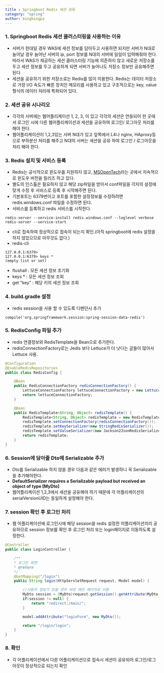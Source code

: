 ```yaml
---
title : Springboot Redis 세션 공유
category: "spring"
author: bingbingpa
---
```


### 1. Springboot Redis 세션 클러스터링을 사용하는 이유

- 서버가 한대일 경우 WAS에 세션 정보를 담아두고 사용하면 되지만 서버가 N대로 늘어날 경우 늘어난 서버의 ip, port 정보를 N대의 서버에 일일이 입력해줘야 한다. 따라서 WAS가 제공하는 세션 클러스터링 기능에 의존하지 않고 새로운 저장소를 두고 세션 정보를 두고 공유하게 되면 서버가 늘어나도 저장소 정보만 공유해주면 된다.
- 세션을 공유하기 위한 저장소로는 Redis를 많이 이용한다. Redis는 데이터 저장소로 가장 I/O 속도가 빠른 장치인 메모리를 사용하고 있고 구조적으로는 key, value 형식의 데이터 처리에 특화되어 있다.

### 2. 세션 공유 시나리오

- 각각의 서버에는 웹어플리케이션 1, 2, 3, 이 있고 각각의 세션은 연동되어 한 곳에서 로그인 시에 다른 웹어플리케이션과 세션을 공유하여 로그인/ 로그아웃 처리를 해야 한다.
- 웹어플리케이션이 1,2,3있는 서버 N대가 있고 앞쪽에서 L4나 nginx, HAproxy등으로 부하분산 처리를 해주고 N대의 서버는 세션을 공유 하여 로그인 / 로그아웃을 처리 해야 한다.

### 3. Redis 설치 및 서비스 등록

- Redis는 공식적으로 윈도우를 지원하지 않고, [MSOpenTech](https://github.com/MicrosoftArchive/redis/releases)라는 곳에서 지속적으로 윈도우 버전을 릴리즈 하고 있다.
- 별도의 인스톨은 필요하지 않고 해당 zip파일을 받아서 conf파일을 각자의 설정에 맞게 수정 후 서비스로 등록 후 시작해주면 된다.
- 기본포트는 6379번이고 포트를 포함한 설정정보를 수정하려면 redis.windows.conf 파일을 수정하면 된다.
- 서비스를 등록하고 redis 서비스를 시작한다.
~~~ shell
redis-server --service-install redis.windows.conf --loglevel verbose
redis-server --service-start
~~~
- cli로 접속하여 정상적으로 접속이 되는지 확인.(아직 springboot에 redis 설정을 하지 않았으므로 아무것도 없다.)
- redis-cli
~~~ shell
127.0.0.1:6379>
127.0.0.1:6379> keys *
(empty list or set)
~~~
- flushall : 모든 세션 정보 초기화
- keys * : 모든 세션 정보 조회
- get "key" : 해당 키의 세션 정보 조회

### 4. build.gradle 설정

- redis session을 사용 할 수 있도록 디펜던시 추가
~~~ properties
compile('org.springframework.session:spring-session-data-redis')
~~~

### 5. RedisConfig 파일 추가

- redis 연결정보와 RedisTemplate을 Bean으로 추가한다.
- redisConnectionFactory로는 Jedis 보다 Lettuce가 더 낫다는 글들이 많아서 Lettuce 사용.
~~~ java
@Configuration
@EnableRedisRepositories
public class RedisConfig {

    @Bean
    public RedisConnectionFactory redisConnectionFactory() {
        LettuceConnectionFactory lettuceConnectionFactory = new LettuceConnectionFactory();
        return lettuceConnectionFactory;
    }

    @Bean
    public RedisTemplate<String, Object> redisTemplate() {
        RedisTemplate<String, Object> redisTemplate = new RedisTemplate<>();
        redisTemplate.setConnectionFactory(redisConnectionFactory());
        redisTemplate.setKeySerializer(new StringRedisSerializer());
        redisTemplate.setValueSerializer(new Jackson2JsonRedisSerializer<>(MyDto.class));
        return redisTemplate;
    }
}
~~~

### 6. Session에 담아줄 Dto에 Serializable 추가

- Dto를  Serializable 하지 않을 경우 다음과 같은 에러가 발생하니 꼭 Serializable을 추가해야한다.
- **DefaultSerializer requires a Serializable payload but received an object of type [MyDto]**
- 웹어플리케이션 1,2,3에서 세션을 공유해야 하기 때문에 각 어플리케이션의 serialVersionUID는 동일하게 설정해야 한다.

### 7. session 확인 후 로그인 처리

- 웹 어플리케이션에 로그인시에 해당 session을 redis 설정한 어플리케이션끼리 공유하므로 session 정보를 확인 후 로그인 처리 또는 login페이지로 이동하도록 설정한다.
~~~ java
@Controller
public class LoginController {

    /**
    * 로그인 화면
    * @return
    */
    @GetMapping("/login")
    public String login(HttpServletRequest request, Model model) {

        //사용자 정보가 있을 경우 바로 메인 페이지로 이동
        MyDto session = (MyDto)request.getSession().getAttribute(MyDto.KEY);
        if(session != null) {
            return "redirect:/main/";
        }

        model.addAttribute("loginForm", new MyDto());

        return "/login/login";
    }
}
~~~

### 8. 확인
- 각 어플리케이션에서 다른 어플리케이션으로 접속시 세션이 공유되어 로그인/로그아웃이 정상적으로 되는지 확인
